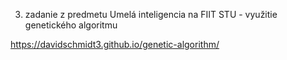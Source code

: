 3. zadanie z predmetu Umelá inteligencia na FIIT STU - využitie genetického algoritmu

https://davidschmidt3.github.io/genetic-algorithm/
